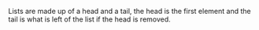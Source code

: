 Lists are made up of a head and a tail, the head is the first element and the tail is what is left of the list if the head is removed.

